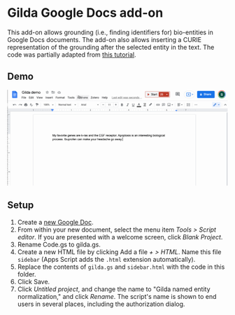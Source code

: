 Gilda Google Docs add-on
========================

This add-on allows grounding (i.e., finding identifiers for) bio-entities in
Google Docs documents. The add-on also allows inserting a CURIE representation
of the grounding after the selected entity in the text. The code was partially
adapted from [this tutorial](https://developers.google.com/apps-script/add-ons/editors/docs/quickstart/translate#sidebar.html).

Demo
----

![Gilda Google Docs plugin](gilda_google_docs_v2.gif)

Setup
-----
1. Create a [new Google Doc](https://docs.google.com/document/create).
2. From within your new document, select the menu item *Tools > Script editor*.
   If you are presented with a welcome screen, click *Blank Project*.
3. Rename Code.gs to gilda.gs.
4. Create a new HTML file by clicking Add a file *+ > HTML*. Name this file
   `sidebar` (Apps Script adds the `.html` extension automatically).
5. Replace the contents of `gilda.gs` and `sidebar.html` with the code in this
   folder.
6. Click Save.
7. Click *Untitled project*, and change the name to
   "Gilda named entity normalization," and click *Rename*. The script's name is
   shown to end users in several places, including the authorization dialog.
